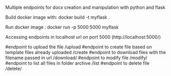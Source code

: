 Multiple endpoints for docx creation and manipulation with python and flask

Build docker image with:
    docker build -t myflask .
    
Run docker image :
    docker run -p 5000:5000 myflask

Accessing endpoints in localhost url on port 5000 (http://localhost:5000/) 

#endpoint to upload the file
/upload 
#endpoint to create file based on template files already uploaded
/create 
#endpoint to download files with the filename passed in url
/download/<filename> 
#endpoint to modify file
/modify/<filename>
#endpoint to list all files in folder archive
/list
#endpoint to delete file
/delete/<filename>
